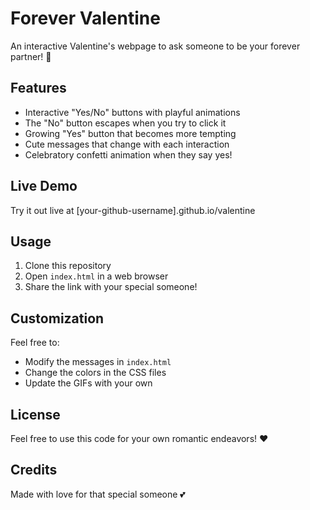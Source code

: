 # Forever Valentine

An interactive Valentine's webpage to ask someone to be your forever partner! 💝

## Features

- Interactive "Yes/No" buttons with playful animations
- The "No" button escapes when you try to click it
- Growing "Yes" button that becomes more tempting
- Cute messages that change with each interaction
- Celebratory confetti animation when they say yes!

## Live Demo

Try it out live at [your-github-username].github.io/valentine

## Usage

1. Clone this repository
2. Open `index.html` in a web browser
3. Share the link with your special someone!

## Customization

Feel free to:
- Modify the messages in `index.html`
- Change the colors in the CSS files
- Update the GIFs with your own

## License

Feel free to use this code for your own romantic endeavors! ❤️

## Credits

Made with love for that special someone 💕
